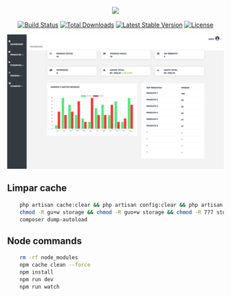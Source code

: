 <p align="center"><a href="https://laravel.com" target="_blank"><img src="https://raw.githubusercontent.com/laravel/art/master/logo-lockup/5%20SVG/2%20CMYK/1%20Full%20Color/laravel-logolockup-cmyk-red.svg" width="400"></a></p>

<p align="center">
<a href="https://travis-ci.org/laravel/framework"><img src="https://travis-ci.org/laravel/framework.svg" alt="Build Status"></a>
<a href="https://packagist.org/packages/laravel/framework"><img src="https://img.shields.io/packagist/dt/laravel/framework" alt="Total Downloads"></a>
<a href="https://packagist.org/packages/laravel/framework"><img src="https://img.shields.io/packagist/v/laravel/framework" alt="Latest Stable Version"></a>
<a href="https://packagist.org/packages/laravel/framework"><img src="https://img.shields.io/packagist/l/laravel/framework" alt="License"></a>
</p>

<p align="center"><a href="#" target="_blank"><img src="Screenshot_2024-11-26_175121.png" width="720"></a></p>


## Limpar cache

```sh
    php artisan cache:clear && php artisan config:clear && php artisan route:clear && php artisan view:clear && php artisan optimize:clear
    chmod -R gu+w storage && chmod -R guo+w storage && chmod -R 777 storage/ && chmod -R 777 storage/* bootstrap/cache/*
    composer dump-autoload
```

## Node commands

```sh
    rm -rf node_modules
    npm cache clean --force
    npm install
    npm run dev
    npm run watch
```
